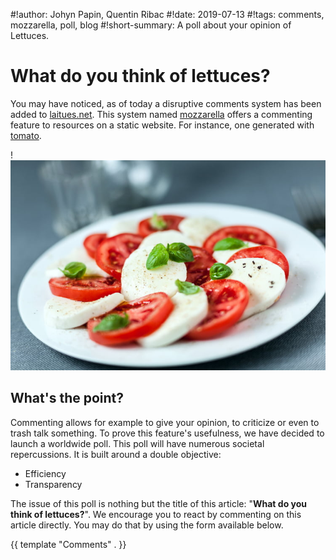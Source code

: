 #!author: Johyn Papin, Quentin Ribac
#!date: 2019-07-13
#!tags: comments, mozzarella, poll, blog
#!short-summary: A poll about your opinion of Lettuces.

# What do you think of lettuces?

You may have noticed, as of today a disruptive comments system has been added to [laitues.net](https://laitues.net). This system named [mozzarella](https://github.com/johynpapin/mozzarella) offers a commenting feature to resources on a static website. For instance, one generated with [tomato](https://github.com/ribacq/tomato).

!![A picture of a tomato and mozzarella salad.](/media/img/2019/07/tomatomozza.jpg)

## What's the point?

Commenting allows for example to give your opinion, to criticize or even to trash talk something. To prove this feature's usefulness, we have decided to launch a worldwide poll. This poll will have numerous societal repercussions. It is built around a double objective:

- Efficiency
- Transparency

The issue of this poll is nothing but the title of this article: "**What do you think of lettuces?**". We encourage you to react by commenting on this article directly. You may do that by using the form available below.

{{ template "Comments" . }}
